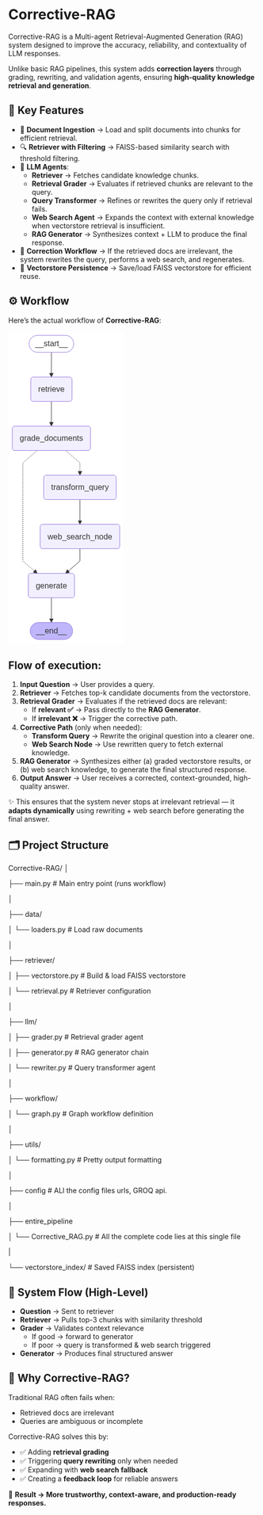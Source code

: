 # Corrective-RAG

Corrective-RAG is a Multi-agent Retrieval-Augmented Generation (RAG) system designed to improve the accuracy, reliability, and contextuality of LLM responses. 

Unlike basic RAG pipelines, this system adds **correction layers** through grading, rewriting, and validation agents, ensuring **high-quality knowledge retrieval and generation**.

## 🚀 Key Features

- 📄 **Document Ingestion** → Load and split documents into chunks for efficient retrieval.  
- 🔍 **Retriever with Filtering** → FAISS-based similarity search with threshold filtering.  
- 🤖 **LLM Agents**:
  - **Retriever** → Fetches candidate knowledge chunks.  
  - **Retrieval Grader** → Evaluates if retrieved chunks are relevant to the query.  
  - **Query Transformer** → Refines or rewrites the query only if retrieval fails.  
  - **Web Search Agent** → Expands the context with external knowledge when vectorstore retrieval is insufficient.  
  - **RAG Generator** → Synthesizes context + LLM to produce the final response.  
- 🔄 **Correction Workflow** → If the retrieved docs are irrelevant, the system rewrites the query, performs a web search, and regenerates.  
- 💾 **Vectorstore Persistence** → Save/load FAISS vectorstore for efficient reuse.  


## ⚙️ Workflow

Here’s the actual workflow of **Corrective-RAG**:

![Workflow](output_flow/output.png)

## Flow of execution:

1. **Input Question** → User provides a query.  
2. **Retriever** → Fetches top-k candidate documents from the vectorstore.  
3. **Retrieval Grader** → Evaluates if the retrieved docs are relevant:
   - If **relevant ✅** → Pass directly to the **RAG Generator**.  
   - If **irrelevant ❌** → Trigger the corrective path.  
4. **Corrective Path** (only when needed):  
   - **Transform Query** → Rewrite the original question into a clearer one.  
   - **Web Search Node** → Use rewritten query to fetch external knowledge.  
5. **RAG Generator** → Synthesizes either (a) graded vectorstore results, or (b) web search knowledge, to generate the final structured response.
6. **Output Answer** → User receives a corrected, context-grounded, high-quality answer.  

✨ This ensures that the system never stops at irrelevant retrieval — it **adapts dynamically** using rewriting + web search before generating the final answer.

## 🗂️ Project Structure

Corrective-RAG/
│

├── main.py # Main entry point (runs workflow)

│

├── data/

│ └── loaders.py # Load raw documents

│

├── retriever/

│ ├── vectorstore.py # Build & load FAISS vectorstore

│ └── retrieval.py # Retriever configuration

│

├── llm/

│ ├── grader.py # Retrieval grader agent

│ ├── generator.py # RAG generator chain

│ └── rewriter.py # Query transformer agent

│

├── workflow/

│ └── graph.py # Graph workflow definition

│

├── utils/

│ └── formatting.py # Pretty output formatting

│

├── config # ALl the config files urls, GROQ api.

│  

├── entire_pipeline 

│  └── Corrective_RAG.py # All the complete code lies at this single file

|

└── vectorstore_index/ # Saved FAISS index (persistent)


## 🧩 System Flow (High-Level)

- **Question** → Sent to retriever  
- **Retriever** → Pulls top-3 chunks with similarity threshold  
- **Grader** → Validates context relevance  
   - If good → forward to generator  
   - If poor → query is transformed & web search triggered  
- **Generator** → Produces final structured answer  

## 🎯 Why Corrective-RAG?

Traditional RAG often fails when:
- Retrieved docs are irrelevant  
- Queries are ambiguous or incomplete  

Corrective-RAG solves this by:
- ✅ Adding **retrieval grading**  
- ✅ Triggering **query rewriting** only when needed  
- ✅ Expanding with **web search fallback**  
- ✅ Creating a **feedback loop** for reliable answers  

📌 **Result → More trustworthy, context-aware, and production-ready responses.**
